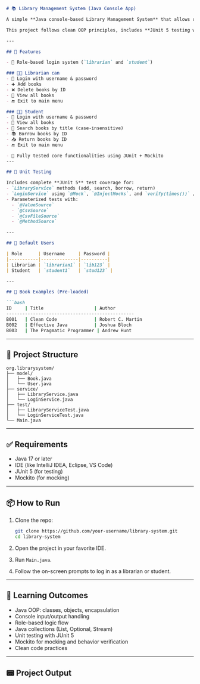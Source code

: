 

````markdown
# 📚 Library Management System (Java Console App)

A simple **Java console-based Library Management System** that allows users to log in as either a **librarian** or **student**. Librarians can manage books, and students can view, search, borrow, and return books.

This project follows clean OOP principles, includes **JUnit 5 testing with Mockito**, and demonstrates separation of concerns using packages like `model`, `service`, and `test`.

---

## 🚀 Features

- 🔐 Role-based login system (`librarian` and `student`)

### 👨‍🏫 Librarian can
- 🔐 Login with username & password
- ➕ Add books
- ❌ Delete books by ID
- 📖 View all books
- 🔚 Exit to main menu

### 👩‍🎓 Student
- 🔐 Login with username & password
- 📖 View all books
- 🔎 Search books by title (case-insensitive)
- 📚 Borrow books by ID
- 📥 Return books by ID
- 🔚 Exit to main menu

- 🧪 Fully tested core functionalities using JUnit + Mockito
---

## 🧪 Unit Testing

Includes complete **JUnit 5** test coverage for:
- `LibraryService` methods (add, search, borrow, return)
- `LoginService` using `@Mock`, `@InjectMocks`, and `verify(times())` / `verify(never())` from **Mockito**
- Parameterized tests with:
  - `@ValueSource`
  - `@CsvSource`
  - `@CsvFileSource`
  - `@MethodSource`

---

## 👤 Default Users

| Role      | Username     | Password |
|-----------|--------------|----------|
| Librarian | `librarian1` | `lib123` |
| Student   | `student1`   | `stud123` |

---

## 🧾 Book Examples (Pre-loaded)

```bash
ID     | Title                   | Author
------------------------------------------------
B001   | Clean Code              | Robert C. Martin
B002   | Effective Java          | Joshua Bloch
B003   | The Pragmatic Programmer | Andrew Hunt
````

---

## 📂 Project Structure

```
org.librarysystem/
├── model/
│   ├── Book.java
│   └── User.java
├── service/
│   ├── LibraryService.java
│   └── LoginService.java
├── test/
│   ├── LibraryServiceTest.java
│   └── LoginServiceTest.java
└── Main.java
```

---

## ✅ Requirements

* Java 17 or later
* IDE (like IntelliJ IDEA, Eclipse, VS Code)
* JUnit 5 (for testing)
* Mockito (for mocking)

---

## 📦 How to Run

1. Clone the repo:

   ```bash
   git clone https://github.com/your-username/library-system.git
   cd library-system
   ```

2. Open the project in your favorite IDE.

3. Run `Main.java`.

4. Follow the on-screen prompts to log in as a librarian or student.

---

## 🧠 Learning Outcomes

* Java OOP: classes, objects, encapsulation
* Console input/output handling
* Role-based logic flow
* Java collections (List, Optional, Stream)
* Unit testing with JUnit 5
* Mockito for mocking and behavior verification
* Clean code practices

---

## 📟 Project Output


